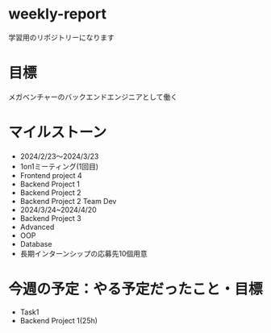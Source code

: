 # weekly-report
学習用のリポジトリーになります
# 目標
メガベンチャーのバックエンドエンジニアとして働く
# マイルストーン
* 2024/2/23〜2024/3/23
 * 1on1ミーティング(1回目)
 * Frontend project 4
 * Backend Project 1
 * Backend Project 2
 * Backend Project 2 Team Dev
* 2024/3/24~2024/4/20
 * Backend Project 3
 * Advanced
 * OOP
 * Database
 * 長期インターンシップの応募先10個用意
# 今週の予定：やる予定だったこと・目標
* Task1
 * Backend Project 1(25h)
